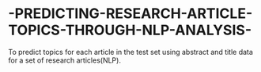# -PREDICTING-RESEARCH-ARTICLE-TOPICS-THROUGH-NLP-ANALYSIS-
To predict topics for each article in the test set using abstract and title data for a set of research articles(NLP).
